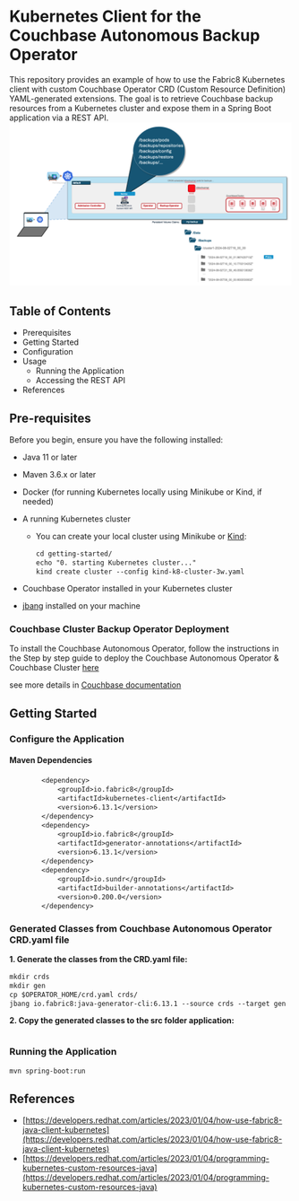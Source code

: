 # Kubernetes Client for the Couchbase Autonomous Backup Operator
This repository provides an example of how to use the Fabric8 Kubernetes client with custom Couchbase Operator CRD (Custom Resource Definition) YAML-generated extensions. The goal is to retrieve Couchbase backup resources from a Kubernetes cluster and expose them in a Spring Boot application via a REST API.
![overview](docs/assets/overview.png)

## Table of Contents

* Prerequisites 
* Getting Started
* Configuration
* Usage
  * Running the Application
  * Accessing the REST API
* References

## Pre-requisites 
Before you begin, ensure you have the following installed:
* Java 11 or later
* Maven 3.6.x or later
* Docker (for running Kubernetes locally using Minikube or Kind, if needed)
* A running Kubernetes cluster
  * You can create your local cluster using Minikube or [Kind](https://kind.sigs.k8s.io/):
    ```console
    cd getting-started/
    echo "0. starting Kubernetes cluster..."
    kind create cluster --config kind-k8-cluster-3w.yaml
    ```

* Couchbase Operator installed in your Kubernetes cluster
* [jbang](https://www.jbang.dev/) installed on your machine

### Couchbase Cluster Backup Operator Deployment
To install the Couchbase Autonomous Operator, follow the instructions in the Step by step guide to deploy the Couchbase Autonomous Operator & Couchbase Cluster [here](getting-started/README.md)

see more details in [Couchbase documentation](https://docs.couchbase.com/operator/current/install-k8s-operator.html)


## Getting Started
### Configure the Application

#### Maven Dependencies

```maven
        <dependency>
            <groupId>io.fabric8</groupId>
            <artifactId>kubernetes-client</artifactId>
            <version>6.13.1</version>
        </dependency>
        <dependency>
            <groupId>io.fabric8</groupId>
            <artifactId>generator-annotations</artifactId>
            <version>6.13.1</version>
        </dependency>
        <dependency>
            <groupId>io.sundr</groupId>
            <artifactId>builder-annotations</artifactId>
            <version>0.200.0</version>
        </dependency>
```

### Generated Classes from Couchbase Autonomous Operator CRD.yaml file

**1. Generate the classes from the CRD.yaml file:**

```console
mkdir crds
mkdir gen
cp $OPERATOR_HOME/crd.yaml crds/
jbang io.fabric8:java-generator-cli:6.13.1 --source crds --target gen
```

**2. Copy the generated classes to the src folder application:**

```console

```

### Running the Application

```console
mvn spring-boot:run
```

## References


* [https://developers.redhat.com/articles/2023/01/04/how-use-fabric8-java-client-kubernetes](https://developers.redhat.com/articles/2023/01/04/how-use-fabric8-java-client-kubernetes)
* [https://developers.redhat.com/articles/2023/01/04/programming-kubernetes-custom-resources-java](https://developers.redhat.com/articles/2023/01/04/programming-kubernetes-custom-resources-java)
